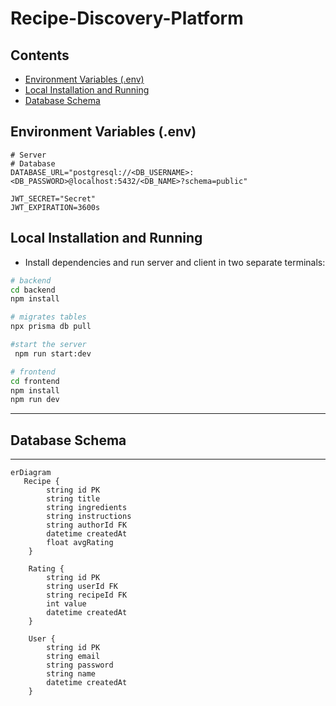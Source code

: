 # Recipe-Discovery-Platform

## Contents
- [Environment Variables (.env)](#environment-variables-env)
- [Local Installation and Running](#local-installation-and-running)
- [Database Schema](#database-schema)


## Environment Variables (.env)

```
# Server
# Database
DATABASE_URL="postgresql://<DB_USERNAME>:<DB_PASSWORD>@localhost:5432/<DB_NAME>?schema=public"

JWT_SECRET="Secret"
JWT_EXPIRATION=3600s
```
## Local Installation and Running

- Install dependencies and run server and client in two separate terminals:
```bash
# backend
cd backend
npm install

# migrates tables
npx prisma db pull

#start the server
 npm run start:dev

# frontend
cd frontend
npm install
npm run dev
```
---
## Database Schema
---
```mermaid
erDiagram
   Recipe {
        string id PK
        string title
        string ingredients
        string instructions
        string authorId FK
        datetime createdAt
        float avgRating
    }

    Rating {
        string id PK
        string userId FK
        string recipeId FK
        int value
        datetime createdAt
    }

    User {
        string id PK
        string email
        string password
        string name
        datetime createdAt
    }


   ```



